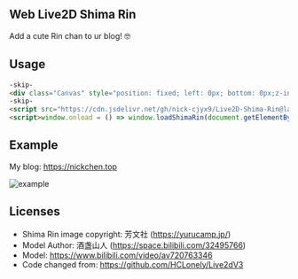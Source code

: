 ## Web Live2D Shima Rin

Add a cute Rin chan to ur blog! 🤓

## Usage

```html
-skip-
<div class="Canvas" style="position: fixed; left: 0px; bottom: 0px;z-index: 99999999; margin-bottom: -168px;" id="L2dCanvas"></div>
-skip-
<script src="https://cdn.jsdelivr.net/gh/nick-cjyx9/Live2D-Shima-Rin@latest/loadShimaRin.min.js"></script>
<script>window.onload = () => window.loadShimaRin(document.getElementById('L2dCanvas'));</script>
```

## Example

My blog: https://nickchen.top

![example](https://github.com/user-attachments/assets/3af1359a-dd25-45ff-b1e5-b2bdfe9e6325)

## Licenses

- Shima Rin image copyright: 芳文社 (https://yurucamp.jp/)
- Model Author: 酒盏山人 (https://space.bilibili.com/32495766)
- Model: https://www.bilibili.com/video/av720763346
- Code changed from: https://github.com/HCLonely/Live2dV3
